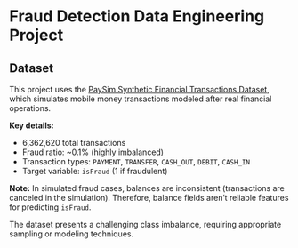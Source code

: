 # Fraud Detection Data Engineering Project

## Dataset

This project uses the [PaySim Synthetic Financial Transactions Dataset](https://www.kaggle.com/datasets/ealaxi/paysim1), which simulates mobile money transactions modeled after real financial operations.

**Key details:**
- 6,362,620 total transactions
- Fraud ratio: ~0.1% (highly imbalanced)
- Transaction types: `PAYMENT`, `TRANSFER`, `CASH_OUT`, `DEBIT`, `CASH_IN`
- Target variable: `isFraud` (1 if fraudulent)

**Note:** In simulated fraud cases, balances are inconsistent (transactions are canceled in the simulation). Therefore, balance fields aren’t reliable features for predicting `isFraud`.

The dataset presents a challenging class imbalance, requiring appropriate sampling or modeling techniques.

